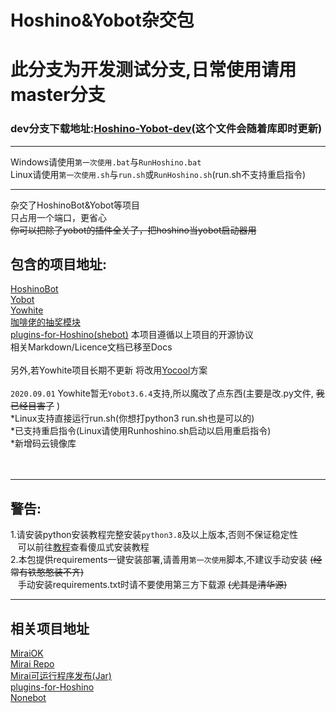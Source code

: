# Hoshino&amp;Yobot杂交包 <br>
# 此分支为开发测试分支,日常使用请用master分支
### dev分支下载地址:[Hoshino-Yobot-dev](http://github-proxy.yobot.win/1523789353/Hoshino-Yobot/archive/dev.zip "下载")(这个文件会随着库即时更新)<br>
****
Windows请使用`第一次使用.bat`与`RunHoshino.bat`<br>
Linux请使用`第一次使用.sh`与`run.sh`或`RunHoshino.sh`(run.sh不支持重启指令)<br>
****
杂交了HoshinoBot&amp;Yobot等项目<br>
只占用一个端口，更省心<br>
 ~~你可以把除了yobot的插件全关了，把hoshino当yobot启动器用~~ <br>
## 包含的项目地址: <br>
[HoshinoBot](https://github.com/Ice-Cirno/HoshinoBot "Hoshino项目")<br>
[Yobot](https://github.com/pcrbot/yobot "Yobot项目")<br>
[Yowhite](https://github.com/shkongzhu/YoWhite "Yowhite项目")<br>
[咖啡佬的抽奖模块](https://github.com/pcrbot/gacha "咖啡老的项目")<br>
[plugins-for-Hoshino(shebot)](https://github.com/pcrbot/plugins-for-Hoshino "shebot项目")
本项目遵循以上项目的开源协议<br>
相关Markdown/Licence文档已移至Docs<br><br>
另外,若Yowhite项目长期不更新&nbsp;将改用[Yocool](https://github.com/A-kirami/YoCool/tree/master/PrincessAdventure "Yocool项目")方案<br><br>
`2020.09.01` Yowhite暂无`Yobot3.6.4`支持,所以魔改了点东西(主要是改.py文件, ~~我已经目害了~~ )<br>
*Linux支持直接运行run.sh(你想打python3 run.sh也是可以的)<br>
*已支持重启指令(Linux请使用Runhoshino.sh启动以启用重启指令)<br>
*新增码云镜像库<br><br><br>
****
## 警告: <br>
1.请安装python安装教程完整安装`python3.8`及以上版本,否则不保证稳定性<br>
&nbsp;&nbsp;&nbsp;可以前往[教程](./Docs/杂交/Install_python3.8.5/Install_Tip.md "傻瓜式安装教程")查看傻瓜式安装教程<br>
2.本包提供requirements一键安装部署,请善用`第一次使用`脚本,不建议手动安装 ~~(经常有铁憨憨装不齐)~~ <br>
&nbsp;&nbsp;&nbsp;手动安装requirements.txt时请不要使用第三方下载源 ~~(尤其是清华源)~~ <br>

****
## 相关项目地址 <br>
[MiraiOK](https://github.com/LXY1226/MiraiOK "MiraiOK项目")<br>
[Mirai Repo](https://github.com/mamoe/mirai "Mirai项目")<br>
[Mirai可运行程序发布(Jar)](https://github.com/project-mirai/mirai-repo/tree/master/shadow "Mirai 可运行程序发布")<br>
[plugins-for-Hoshino](https://github.com/pcrbot/plugins-for-Hoshino "Shebot项目")<br>
[Nonebot](https://github.com/nonebot/nonebot "Nonebot项目")<br>
